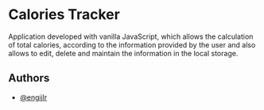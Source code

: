 
# Calories Tracker


Application developed with vanilla JavaScript, which allows the calculation of total calories, according to the information provided by the user and also allows to edit, delete and maintain the information in the local storage.
## Authors

- [@engijlr](https://github.com/engijlr)

  
